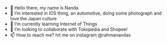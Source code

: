 - 👋 Hello there, my name is Nanda
- 👀 I’m interested in IOS thing, an automotive, doing some photograph and love the Japan culture
- 🌱 I’m currently learning Internet of Things
- 💞️ I’m looking to collaborate with Tokopedia and Shopee!
- 📫 How to reach me? hit me on instagram @rahmanandas

<!---
rahmanandas/rahmanandas is a ✨ special ✨ repository because its `README.md` (this file) appears on your GitHub profile.
You can click the Preview link to take a look at your changes.
--->
